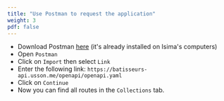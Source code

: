 ```yaml
---
title: "Use Postman to request the application"
weight: 3
pdf: false
---
```


 - Download Postman [here](https://www.postman.com/downloads/) (it's already installed on Isima's computers)
 - Open `Postman`
 - Click on `Import` then select `Link`
 - Enter the following link: `https://batisseurs-api.usson.me/openapi/openapi.yaml`
 - Click on `Continue`
 - Now you can find all routes in the `Collections` tab.
